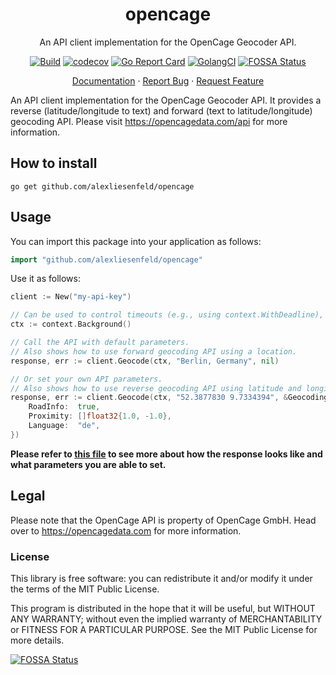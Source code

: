 <div align="center">
    <h1>opencage</h1>
</div>

<p align="center">
An API client implementation for the OpenCage Geocoder API.
</p>
<div align="center">

[![Build](https://github.com/alexliesenfeld/opencage/actions/workflows/build.yml/badge.svg)](https://github.com/alexliesenfeld/health/actions/workflows/build.yml)
[![codecov](https://codecov.io/gh/alexliesenfeld/opencage/branch/main/graph/badge.svg?token=V2mVh8RvYE)](https://codecov.io/gh/alexliesenfeld/health)
[![Go Report Card](https://goreportcard.com/badge/github.com/alexliesenfeld/opencage)](https://goreportcard.com/report/github.com/alexliesenfeld/health)
[![GolangCI](https://golangci.com/badges/github.com/alexliesenfeld/opencage.svg)](https://golangci.com/r/github.com/alexliesenfeld/health)
[![FOSSA Status](https://app.fossa.com/api/projects/custom%2B26405%2Fgithub.com%2Falexliesenfeld%2Fopencage.svg?type=shield)](https://app.fossa.com/projects/custom%2B26405%2Fgithub.com%2Falexliesenfeld%2Fopencage?ref=badge_shield)

</div>

<p align="center">
    <a href="https://pkg.go.dev/github.com/alexliesenfeld/health">Documentation</a>
    ·
    <a href="https://github.com/alexliesenfeld/health/issues">Report Bug</a>
    ·
    <a href="https://github.com/alexliesenfeld/health/issues">Request Feature</a>
</p>


An API client implementation for the OpenCage Geocoder API. It provides a reverse (latitude/longitude to text) and 
forward (text to latitude/longitude) geocoding API. Please visit https://opencagedata.com/api for 
more information.

## How to install
```shell
go get github.com/alexliesenfeld/opencage
```

## Usage
You can import this package into your application as follows:
```go
import "github.com/alexliesenfeld/opencage"
```

Use it as follows:

```go
client := New("my-api-key")

// Can be used to control timeouts (e.g., using context.WithDeadline), cancellation, etc.
ctx := context.Background()

// Call the API with default parameters.
// Also shows how to use forward geocoding API using a location.
response, err := client.Geocode(ctx, "Berlin, Germany", nil)

// Or set your own API parameters.
// Also shows how to use reverse geocoding API using latitude and longitude.
response, err := client.Geocode(ctx, "52.3877830 9.7334394", &GeocodingParams{
    RoadInfo:  true,
    Proximity: []float32{1.0, -1.0},
    Language:  "de",
})
```

**Please refer to [this file](https://github.com/alexliesenfeld/opencage/blob/main/data.go) to see more about how the 
response looks like and what parameters you are able to set.**

## Legal

Please note that the OpenCage API is property of OpenCage GmbH. 
Head over to https://opencagedata.com for more information.

### License

This library is free software: you can redistribute it and/or modify it under the terms of the MIT Public License.

This program is distributed in the hope that it will be useful, but WITHOUT ANY WARRANTY; without even the implied
warranty of MERCHANTABILITY or FITNESS FOR A PARTICULAR PURPOSE. See the MIT Public License for more details.

[![FOSSA Status](https://app.fossa.com/api/projects/custom%2B26405%2Fgithub.com%2Falexliesenfeld%2Fopencage.svg?type=large)](https://app.fossa.com/projects/custom%2B26405%2Fgithub.com%2Falexliesenfeld%2Fopencage?ref=badge_large)